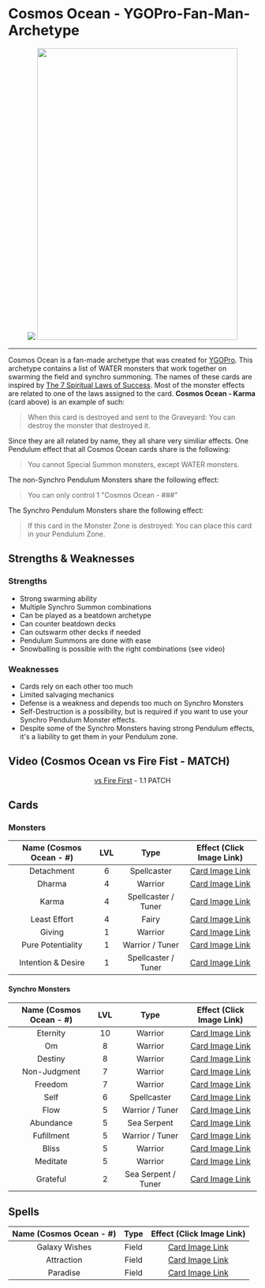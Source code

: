 # Cosmos Ocean - YGOPro-Fan-Man-Archetype

<p align="center">
	<img src="https://i.imgur.com/vnqGxQj.jpg?1" /> <img width="406" height="592" src="https://i.imgur.com/iLD3Vyl.jpg" />
</p>

---

Cosmos Ocean is a fan-made archetype that was created for [YGOPro](http://www.ygopro.co/). This archetype contains a list of WATER monsters that work together on swarming the field and synchro summoning.
The names of these cards are inspired by [The 7 Spiritual Laws of Success](https://en.wikipedia.org/wiki/The_Seven_Spiritual_Laws_of_Success). Most of the monster effects are related to one of the laws
assigned to the card. **Cosmos Ocean - Karma** (card above) is an example of such:

>When this card is destroyed and sent to the Graveyard: You can destroy the monster that destroyed it.


Since they are all related by name, they all share very similiar effects. One Pendulum effect that all Cosmos Ocean cards share is the following:
>You cannot Special Summon monsters, except WATER monsters.


The non-Synchro Pendulum Monsters share the following effect:
>You can only control 1 "Cosmos Ocean - ###"


The Synchro Pendulum Monsters share the following effect:
>If this card in the Monster Zone is destroyed: You can place this card in your Pendulum Zone.


## Strengths & Weaknesses

### Strengths
- Strong swarming ability
- Multiple Synchro Summon combinations
- Can be played as a beatdown archetype
- Can counter beatdown decks
- Can outswarm other decks if needed
- Pendulum Summons are done with ease
- Snowballing is possible with the right combinations (see video)

### Weaknesses
- Cards rely on each other too much
- Limited salvaging mechanics
- Defense is a weakness and depends too much on Synchro Monsters
- Self-Destruction is a possibility, but is required if you want to use your Synchro Pendulum Monster effects.
- Despite some of the Synchro Monsters having strong Pendulum effects, it's a liability to get them in your Pendulum zone.


## Video (Cosmos Ocean vs Fire Fist - MATCH)

<p align="center">
	<a href="https://youtu.be/6WIaH45Jt_4">vs Fire First</a> - 1.1 PATCH
</p>


## Cards

### Monsters
| Name (Cosmos Ocean - #)       	| LVL  | Type  | Effect (Click Image Link)	|
| :-------------------------------: | :--: | :---: | :--------------------------: |
| Detachment | 6 | Spellcaster | [Card Image Link](https://i.imgur.com/14BL1gP.jpg) |
| Dharma | 4 | Warrior | [Card Image Link](https://i.imgur.com/PKysuVo.jpg) |
| Karma  | 4 | Spellcaster / Tuner | [Card Image Link](https://i.imgur.com/mIawnB3.jpg) |
| Least Effort | 4 | Fairy | [Card Image Link](https://i.imgur.com/gWvzmdd.jpg) |
| Giving | 1 | Warrior | [Card Image Link](https://i.imgur.com/vKsY2tA.jpg) |
| Pure Potentiality | 1 | Warrior / Tuner | [Card Image Link](https://i.imgur.com/RGHu02U.jpg) |
| Intention & Desire | 1 | Spellcaster / Tuner | [Card Image Link](https://i.imgur.com/xECpR9H.jpg) |


#### Synchro Monsters
| Name (Cosmos Ocean - #)       	| LVL  | Type  | Effect (Click Image Link)	|
| :-------------------------------: | :--: | :---: | :--------------------------: |
| Eternity | 10 | Warrior | [Card Image Link](https://i.imgur.com/1G54EEj.jpg) |
| Om | 8 | Warrior | [Card Image Link](https://i.imgur.com/KYv336i.jpg) |
| Destiny | 8 | Warrior | [Card Image Link](https://i.imgur.com/Cf5PxnB.jpg) |
| Non-Judgment | 7 | Warrior | [Card Image Link](https://i.imgur.com/BBXN5Kr.jpg) |
| Freedom | 7 | Warrior | [Card Image Link](https://i.imgur.com/h3vPgKK.jpg) |
| Self | 6 | Spellcaster | [Card Image Link](https://i.imgur.com/kcljvGG.jpg) |
| Flow | 5 | Warrior / Tuner | [Card Image Link](https://i.imgur.com/17EezEp.jpg) |
| Abundance | 5 | Sea Serpent | [Card Image Link](https://i.imgur.com/XAbYcop.jpg) |
| Fufillment | 5 | Warrior / Tuner | [Card Image Link](https://i.imgur.com/h4IU5zq.jpg) |
| Bliss | 5 | Warrior | [Card Image Link](https://i.imgur.com/4nuz5dk.jpg) |
| Meditate | 5 | Warrior | [Card Image Link](https://i.imgur.com/CVi4r5p.jpg) |
| Grateful | 2 | Sea Serpent / Tuner | [Card Image Link](https://i.imgur.com/0IFsWeK.jpg) |


## Spells
| Name (Cosmos Ocean - #)           | Type  | Effect (Click Image Link)	|
| :-------------------------------: | :--:  | :-----------------------: |
| Galaxy Wishes | Field | [Card Image Link](https://i.imgur.com/2hlv1Wr.jpg) |
| Attraction | Field | [Card Image Link](https://i.imgur.com/pOoa2LY.jpg) |
| Paradise | Field | [Card Image Link](https://i.imgur.com/1XOVhHg.jpg) |